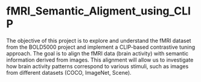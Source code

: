 # fMRI_Semantic_Aligment_using_CLIP
The objective of this project is to explore and understand the fMRI dataset from the BOLD5000 project and implement a CLIP-based contrastive tuning approach. The goal is to align the fMRI data (brain activity) with semantic information derived from images. This alignment will allow us to investigate how brain activity patterns correspond to various stimuli, such as images from different datasets (COCO, ImageNet, Scene).

